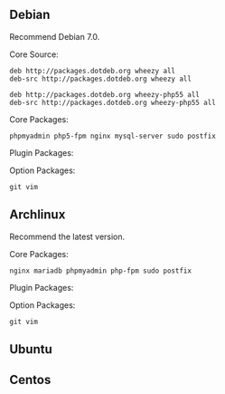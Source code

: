 ## Debian
Recommend Debian 7.0.

Core Source:

    deb http://packages.dotdeb.org wheezy all
    deb-src http://packages.dotdeb.org wheezy all

    deb http://packages.dotdeb.org wheezy-php55 all
    deb-src http://packages.dotdeb.org wheezy-php55 all

Core Packages:

    phpmyadmin php5-fpm nginx mysql-server sudo postfix

Plugin Packages:


Option Packages:

    git vim

## Archlinux
Recommend the latest version.

Core Packages:

    nginx mariadb phpmyadmin php-fpm sudo postfix

Plugin Packages:


Option Packages:

    git vim

## Ubuntu

## Centos
